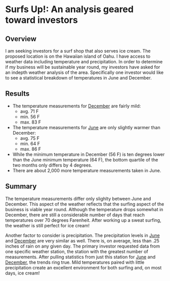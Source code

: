 # Surfs Up!: An analysis geared toward investors

## Overview
I am seeking investors for a surf shop that also serves ice cream.  The proposed location is on the Hawaiian island of Oahu.  I have access to weather data including temperature and precipitation.  In order to determine if my business will be sustainable year round, my investors have asked for an indepth weather analysis of the area.  Specifically one investor would like to see a statistical breakdown of temperatures in June and December.

## Results
* The temperature measurements for [December](dec_temps.PNG) are fairly mild:
    * avg. 71 F
    * min. 56 F
    * max. 83 F
* The temperature measurements for [June](june_temps.png) are only slightly warmer than December:
    * avg. 75 F
    * min. 64 F
    * max. 86 F
* While the minimum temperature in December (56 F) is ten degrees lower than the June minimum temperature (64 F), the bottom quartile of the two months only differs by 4 degrees. 
* There are about 2,000 more temperature measurements taken in June.

## Summary
The temperature measurements differ only slighlty between June and December.  This aspect of the weather reflects that the surfing aspect of the business is viable year round.  Although the temperature drops somewhat in December, there are still a considerable number of days that reach temperatures over 70 degrees Farenheit.  After working up a sweat surfing, the weather is still perfect for ice cream!  

Another factor to consider is precipitation.  The precipitation levels in [June](june_prcp.png) and [December](dec_prcp.png) are very similar as well.  There is, on average, less than .25 inches of rain on any given day.  The primary investor requested data from one specific weather station, the station with the greatest number of measurements.  After pulling statistics from just this station for [June](june_meas.png) and [December](dec_meas.png), the trends ring true.  Mild temperatures paired with little precipitation create an excellent environment for both surfing and, on most days, ice cream!





